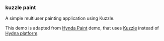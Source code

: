 ### kuzzle paint

A simple multiuser painting application using Kuzzle.

This demo is adapted from [Hynda Paint](https://github.com/hydna/hydna-paint) demo, that uses [Kuzzle](http://www.kuzzle.io) instead of [Hydna platform](https://www.hydna.com/).


